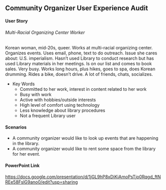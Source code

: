 ## Community Organizer User Experience Audit

#### User Story
###### Multi-Racial Organizing Center Worker
Korean woman, mid-20s, queer. Works at multi-racial organizing center. Organizes events. Uses email, phone, text to do outreach. Issue she cares about: U.S. imperialism. Hasn’t used Library to conduct research but has used Library materials in her meetings. Is on our list and comes to book sales. Very busy. Works long hours, plus hikes, goes to spa, does Korean drumming. Rides a bike, doesn’t drive. A lot of friends, chats, socializes.

* Key Words
    * Committed to her work, interest in content related to her work
    * Busy with work
    * Active with hobbies/outside interests
    * High level of comfort using technology
    * Less knowledge about library procedures
    * Not a frequent Library user

#### Scenarios
* A community organizer would like to look up events that are happening in the library.
* A community organizer would like to rent some space from the library for her event.


#### PowerPoint Link
https://docs.google.com/presentation/d/1jGL9hP8xDiKiAmoPsTjo0Rqgd_ftNREe58FslG9ano0/edit?usp=sharing
